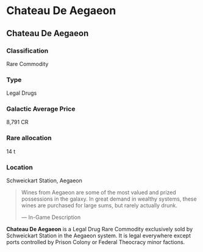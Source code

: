 # Chateau De Aegaeon
## Chateau De Aegaeon

### Classification

Rare Commodity

### Type

Legal Drugs

### Galactic Average Price

8,791 CR

### Rare allocation

14 t

### Location

Schweickart Station, Aegaeon

> 
> 
> Wines from Aegaeon are some of the most valued and prized possessions in the galaxy. In great demand in wealthy systems, these wines are purchased for large sums, but rarely actually drunk.
> 
> 
> — In-Game Description
> 

**Chateau De Aegaeon** is a Legal Drug Rare Commodity exclusively sold by Schweickart Station in the Aegaeon system. It is legal everywhere except ports controlled by Prison Colony or Federal Theocracy minor factions.